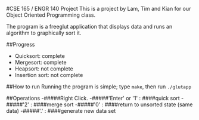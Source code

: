 #CSE 165 / ENGR 140 Project
This is a project by Lam, Tim and Kian for our Object Oriented Programming class.

The program is a freeglut application that displays data and runs an algorithm to graphically sort it.

##Progress
- Quicksort: complete
- Mergesort: complete
- Heapsort: not complete
- Insertion sort: not complete

##How to run
Running the program is simple; type `make`, then run `./glutapp`

##Operations
-#####Right Click.
-#####'Enter' or '1'	:	####quick sort
-#####'2'				:	####merge sort
-#####'0'				:	####return to unsorted state (same data)
-#####'.'				:	####generate new data set

